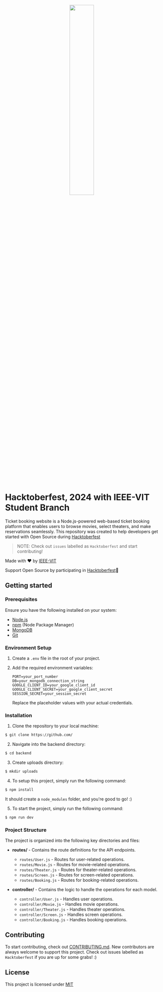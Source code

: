 <p align="center"><img width="40%" src=""/></p>

# Hacktoberfest, 2024 with IEEE-VIT Student Branch

Ticket booking website is a Node.js-powered web-based ticket booking platform that enables users to browse movies, select theaters, and make reservations seamlessly. This repository was created to help developers get started with Open Source during [Hacktoberfest](https://hacktoberfest.com/)
> NOTE: Check out `issues` labelled as `Hacktoberfest` and start contributing!

Made with ❤️ by [IEEE-VIT](https://ieeevit.com)

Support Open Source by participating in [Hacktoberfest](https://hacktoberfest.com/)💛

## Getting started

### Prerequisites
Ensure you have the following installed on your system:

- [Node.js](https://nodejs.org/en)
- [npm](https://www.npmjs.com/) (Node Package Manager)
- [MongoDB](https://www.mongodb.com/)
- [Git](https://git-scm.com/)

### Environment Setup
1. Create a `.env` file in the root of your project.
   
2. Add the required environment variables:
   ```env
   PORT=your_port_number
   DB=your_mongodb_connection_string
   GOOGLE_CLIENT_ID=your_google_client_id
   GOOGLE_CLIENT_SECRET=your_google_client_secret
   SESSION_SECRET=your_session_secret
   ```

   Replace the placeholder values with your actual credentials.
### Installation
1. Clone the repository to your local machine:
```bash
$ git clone https://github.com/
```

2. Navigate into the backend directory:
```bash
$ cd backend
```

3. Create uploads directory:
```bash
$ mkdir uploads
```

4. To setup this project, simply run the following command:
```bash
$ npm install
```

It should create a `node_modules` folder, and you're good to go! :)

5. To start the project, simply run the following command:
```bash
$ npm run dev
```

### Project Structure
The project is organized into the following key directories and files:

- **routes/** - Contains the route definitions for the API endpoints.
  - `routes/User.js` - Routes for user-related operations.
  - `routes/Movie.js` - Routes for movie-related operations.
  - `routes/Theater.js` - Routes for theater-related operations.
  - `routes/Screen.js` - Routes for screen-related operations.
  - `routes/Booking.js` - Routes for booking-related operations.

- **controller/** - Contains the logic to handle the operations for each model.
  - `controller/User.js` - Handles user operations.
  - `controller/Movie.js` - Handles movie operations.
  - `controller/Theater.js` - Handles theater operations.
  - `controller/Screen.js` - Handles screen operations.
  - `controller/Booking.js` - Handles booking operations.

## Contributing
To start contributing, check out [CONTRIBUTING.md](). New contributors are always welcome to support this project. Check out issues labelled as `Hacktoberfest` if you are up for some grabs! :)

## License
This project is licensed under [MIT]()
